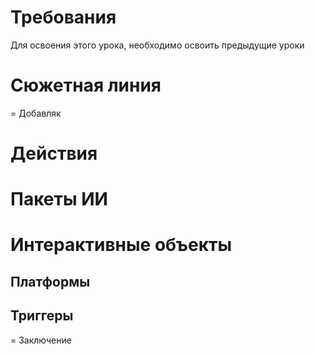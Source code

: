 # Требования #
Для освоения этого урока, необходимо освоить предыдущие уроки

# Сюжетная линия #
= Добавляк
# Действия #
# Пакеты ИИ #
# Интерактивные объекты #
## Платформы ##
## Триггеры ##
= Заключение